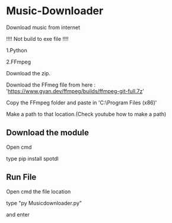 # Music-Downloader
Download music from internet

 !!!! Not build to exe file !!!!
 
 1.Python
 
 2.FFmpeg
 
 Download the zip.
 
 Download the FFmeg file from here : 'https://www.gyan.dev/ffmpeg/builds/ffmpeg-git-full.7z'
 
 Copy the FFmpeg folder and paste in 'C:\Program Files (x86)'
 
 Make a path to that location.(Check youtube how to make a path)
 
 Download the module
 -------------------
 Open cmd
 
 type pip install spotdl
 
 Run File
 --------
 Open cmd the file location
 
 type "py Musicdownloader.py"
 
 and enter
